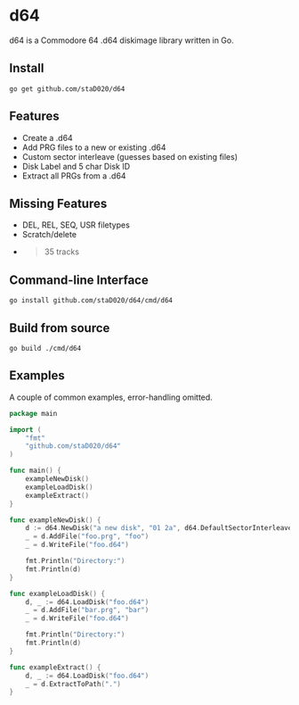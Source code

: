 # d64

d64 is a Commodore 64 .d64 diskimage library written in Go.

## Install

`go get github.com/staD020/d64`

## Features

* Create a .d64
* Add PRG files to a new or existing .d64
* Custom sector interleave (guesses based on existing files)
* Disk Label and 5 char Disk ID
* Extract all PRGs from a .d64

## Missing Features

* DEL, REL, SEQ, USR filetypes
* Scratch/delete
* >35 tracks

## Command-line Interface

`go install github.com/staD020/d64/cmd/d64`

## Build from source

`go build ./cmd/d64`

## Examples

A couple of common examples, error-handling omitted.

```go
package main

import (
	"fmt"
	"github.com/staD020/d64"
)

func main() {
	exampleNewDisk()
	exampleLoadDisk()
	exampleExtract()
}

func exampleNewDisk() {
	d := d64.NewDisk("a new disk", "01 2a", d64.DefaultSectorInterleave)
	_ = d.AddFile("foo.prg", "foo")
	_ = d.WriteFile("foo.d64")

	fmt.Println("Directory:")
	fmt.Println(d)
}

func exampleLoadDisk() {
	d, _ := d64.LoadDisk("foo.d64")
	_ = d.AddFile("bar.prg", "bar")
	_ = d.WriteFile("foo.d64")

	fmt.Println("Directory:")
	fmt.Println(d)
}

func exampleExtract() {
	d, _ := d64.LoadDisk("foo.d64")
	_ = d.ExtractToPath(".")
}
```
